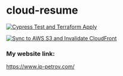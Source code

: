 # cloud-resume

[![Cypress Test and Terraform Apply](https://github.com/IPpetrov/cloud-resume/actions/workflows/terraform.yml/badge.svg)](https://github.com/IPpetrov/cloud-resume/actions/workflows/terraform.yml)

[![Sync to AWS S3 and Invalidate CloudFront](https://github.com/IPpetrov/cloud-resume/actions/workflows/main.yml/badge.svg)](https://github.com/IPpetrov/cloud-resume/actions/workflows/main.yml)

### My website link:

https://www.ip-petrov.com/